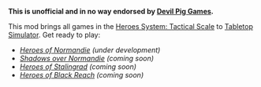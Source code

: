**This is unofficial and in no way endorsed by [Devil Pig Games](https://www.devil-pig-games.com/).**

This mod brings all games in the [Heroes System: Tactical Scale](https://www.devil-pig-games.com/) to [Tabletop Simulator](http://berserk-games.com/tabletop-simulator/).
Get ready to play:
* *[Heroes of Normandie](https://www.devil-pig-games.com/games/heroes-of-normandie/) (under development)*
* *[Shadows over Normandie](https://www.devil-pig-games.com/games/shadows-over-normandie/) (coming soon)*
* *[Heroes of Stalingrad](https://www.devil-pig-games.com/games/heroes-of-stalingrad/) (coming soon)*
* *[Heroes of Black Reach](https://www.devil-pig-games.com/games/wh40k-heroes-of-black-reach/) (coming soon)*
